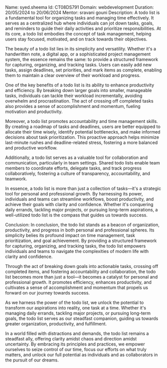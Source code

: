 Name: syed.sheema
Id: CT08DS791
Domain: webdevelopment
Duration: 20/05/2024 to 20/06/2024
Mentor: sravani gouni
Description:
       A todo list is a fundamental tool for organizing tasks and managing time effectively. It serves as a centralized hub where individuals can jot down tasks, goals, and reminders to guide their daily activities and prioritize responsibilities. At its core, a todo list embodies the concept of task management, helping users stay focused, motivated, and on track towards their objectives.

The beauty of a todo list lies in its simplicity and versatility. Whether it's a handwritten note, a digital app, or a sophisticated project management system, the essence remains the same: to provide a structured framework for capturing, organizing, and tracking tasks. Users can easily add new tasks, assign deadlines, set priorities, and mark items as complete, enabling them to maintain a clear overview of their workload and progress.

One of the key benefits of a todo list is its ability to enhance productivity and efficiency. By breaking down larger goals into smaller, manageable tasks, individuals can tackle their workload incrementally, avoiding overwhelm and procrastination. The act of crossing off completed tasks also provides a sense of accomplishment and momentum, fueling motivation and productivity.

Moreover, a todo list promotes accountability and time management skills. By creating a roadmap of tasks and deadlines, users are better equipped to allocate their time wisely, identify potential bottlenecks, and make informed decisions about task prioritization. This proactive approach helps minimize last-minute rushes and deadline-related stress, fostering a more balanced and productive workflow.

Additionally, a todo list serves as a valuable tool for collaboration and communication, particularly in team settings. Shared todo lists enable team members to coordinate efforts, delegate tasks, and track progress collaboratively, fostering a culture of transparency, accountability, and teamwork.

In essence, a todo list is more than just a collection of tasks—it's a strategic tool for personal and professional growth. By harnessing its power, individuals and teams can streamline workflows, boost productivity, and achieve their goals with clarity and confidence. Whether it's conquering daily errands, tackling major projects, or pursuing long-term aspirations, a well-utilized todo list is the compass that guides us towards success.

Conclusion:
    In conclusion, the todo list stands as a beacon of organization, productivity, and progress in both personal and professional spheres. Its simplicity belies its profound impact on time management, task prioritization, and goal achievement. By providing a structured framework for capturing, organizing, and tracking tasks, the todo list empowers individuals and teams to navigate the complexities of modern life with clarity and confidence.

Through the act of breaking down goals into actionable tasks, crossing off completed items, and fostering accountability and collaboration, the todo list becomes more than just a tool—it becomes a catalyst for personal and professional growth. It promotes efficiency, enhances productivity, and cultivates a sense of accomplishment and momentum that propels us forward on our journey towards success.

As we harness the power of the todo list, we unlock the potential to transform our aspirations into reality, one task at a time. Whether it's managing daily errands, tackling major projects, or pursuing long-term goals, the todo list serves as our steadfast companion, guiding us towards greater organization, productivity, and fulfillment.

In a world filled with distractions and demands, the todo list remains a steadfast ally, offering clarity amidst chaos and direction amidst uncertainty. By embracing its principles and practices, we empower ourselves to seize control of our time, focus our efforts on what truly matters, and unlock our full potential as individuals and as collaborators in the pursuit of our dreams.
